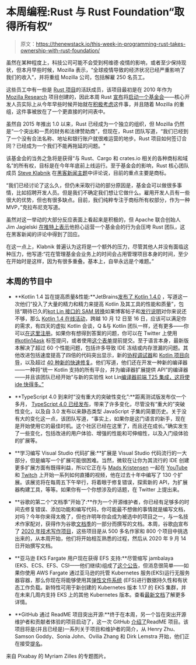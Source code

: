 # 本周编程:Rust 与 Rust Foundation“取得所有权”

> 原文：<https://thenewstack.io/this-week-in-programming-rust-takes-ownership-with-rust-foundation/>

虽然在某种程度上，科技公司可能不会受到柯维德·疫情的影响，或者至少保持现状，但本月早些时候，Mozilla 表示，“全球疫情导致的经济状况已经严重影响了我们的收入”，并将重组 Mozilla 公司，包括解雇 250 名员工。

这些员工中有一些是 [Rust 项目](https://www.rust-lang.org/)的活跃成员，该项目最初是在 2010 年作为 [Mozilla Research](https://research.mozilla.org/) 项目创建的，因此本周 Rust [宣布](https://blog.rust-lang.org/2020/08/18/laying-the-foundation-for-rusts-future.html)将[启动一个基金会](https://twitter.com/pbwinston/status/1295833299793911809)——核心开发人员实际上从今年早些时候开始就在[积极考虑](http://smallcultfollowing.com/babysteps/blog/2020/01/09/towards-a-rust-foundation/)这件事，并且随着 Mozilla 的重组，这件事被放在了一个更直接的时间表中。

虽然自 2015 年推出 1.0 以来，Rust 已经成为一个独立的组织，但 Mozilla 仍然是“一个突出和一贯的财务和法律赞助商”，但现在，Rust 团队写道，“我们已经到了一个没有合法名称、地址和银行账户就很难运营的地步。Rust 项目如何签订合同？已经成为一个我们不能再拖延的问题。"

该基金会的当务之急将是获得“与 Rust、Cargo 和 crates.io 相关的各种商标和域名”的所有权，目标是在今年年底前上线运行。至于基金会的影响，Rust 核心团队成员 [Steve Klabnik](https://steveklabnik.com/) 在[黑客新闻主题](https://news.ycombinator.com/item?id=24199424)中评论说，目前的重点主要是商标。

“我们已经讨论了这么久，但仍未采取行动的部分原因是，基金会可以做很多事情，比如招聘开发人员。但是我们不确定我们想让它做什么。雇用开发人员有一些很大的优势，但也有很多缺点。目前，我们纯粹专注于商标所有权部分，作为一种 MVP，”克拉布尼克写道。

虽然对这一举动的大部分反应表面上看起来是积极的，但 Apache 联合创始人 Jim Jagielski [在推特上表示](https://twitter.com/jimjag/status/1296046862613598208)他担心运营一个基金会的行为会压垮 Rust 团队，这在黑客新闻的评论中得到了回应。

在这一点上，Klabnik 普遍认为这将是一个额外的压力，尽管其他人并没有面临这种压力，他写道:“花在管理基金会业务上的时间会占用管理项目本身的时间，至少在开始时是这样，因为有很多重叠。基本上，自举永远是个难题。”

## 本周的节目中

*   **Kotlin 1.4 旨在提高质量&性能:**JetBrains[发布了 Kotlin 1.4.0](https://blog.jetbrains.com/kotlin/2020/08/kotlin-1-4-released-with-a-focus-on-quality-and-performance/) ，写道这一次他们“投入了大量的精力和精力来提高 Kotlin 及其工具的性能和质量”，包括“期待已久的[kot Lin 接口的 SAM 转换](https://kotlinlang.org/docs/reference/whatsnew14.html#sam-conversions-for-kotlin-interfaces)如果博客帖子和[发行说明](https://kotlinlang.org/docs/reference/whatsnew14.html?_ga=2.55671587.987037362.1597950776-1270391434.1591892810)对你来说还不够，那么 [Kotlin 1.4 在线活动](https://kotlinlang.org/lp/event-14)，跨越 10 月 12 日至 16 日，应该可以满足你的需求，有四天的虚拟 Kotlin 会谈，Q &与 Kotlin 团队一样，还有更多——你可以[在这里注册](https://kotlinlang.org/lp/event-14#registration)。如果你有想得到答案的问题，你可以在 Twitter 上使用 [#kotlin14ask](https://twitter.com/search?q=%23kotlin14ask&src=typed_query) 标签提问，或者使用[这个表单](https://surveys.jetbrains.com/s3/Q-A-Your-question-for-the-Kotlin-team)提前提交。至于语言本身，最新版本解决了超过 60 个性能问题，包括许多导致 IDE 冻结或内存泄漏的问题。其他改进包括速度提高了四倍的代码突出显示，新的[协程调试器](https://kotlinlang.org/docs/reference/whatsnew14.html#coroutine-debugger)和 [Kotlin 项目向导](https://kotlinlang.org/docs/reference/whatsnew14.html#new-flexible-project-wizard)，以及超过 [40 种新的快速修复](https://youtrack.jetbrains.com/issues?q=%23Feature%20Subsystems:%20%7BIDE.%20Inspections%20and%20Intentions%7D%20%23Fixed%20resolved%20date:%202019-10%20..%20Today%20and%20Target%20versions:%20-1.4.20)。他们写道，他们还在开发一种新的编译器——一种将“统一 Kotlin 支持的所有平台，并为编译器扩展提供 API”的编译器——并且该团队已经开始“与新的实验性 kot Lin[编译器前端 T25 集成，这将使 ide 快得多。”](https://blog.jetbrains.com/kotlin/2020/08/kotlin-1-4-released-with-a-focus-on-quality-and-performance/#new-compiler)
*   **TypeScript 4.0 到来时“没有重大的突破性变化”:**距离测试版发布仅一个多月， [TypeScript 4.0 已经发布](https://devblogs.microsoft.com/typescript/announcing-typescript-4-0/)，带来了许多变化，尽管没有“重大的”突破性变化，以及自 3.0 发布以来静态类型 JavaScript 子集的简要历史。关于没有大的变化这一点，该团队写道，“事实上，如果你是这门语言的新手，现在是开始使用它的最佳时机。这个社区已经在这里了，而且还在成长。”确实发生了一些变化，包括改进的用户体验、增强的性能和可伸缩性，以及入门级体验的扩展等。
*   **学习编写 Visual Studio 代码扩展:**扩展是 Visual Studio 代码流行的一大部分，但是编写一个扩展可能很困难。当然，微软在让你为其流行的 IDE 创建更多扩展方面有既得利益，所以它正在与 [Mads Kristensen](https://devblogs.microsoft.com/visualstudio/author/madsk/) 一起在 [YouTube](https://youtube.com/user/visualstudio) 和 [Twitch](https://www.twitch.tv/visualstudio) 上开始一系列如何直播的视频，他在过去十年中编写了 130 个扩展。该展览将在每周五下午举行，将着眼于修复错误，探索新的 API，为扩展器构建工具，等等。如果你有一个你想涉及的话题，在 Twitter 上提出来。
*   **谷歌的第二个“文档季”开始了:**作为一个开源维护者，你已经有足够多的时间去修复错误、添加功能和编写代码，你可能最不想做的事情就是编写文档，对吗？今年你来得太晚了，但也许明年你会成为被选中的项目之一，与一名技术作家配对，获得作为谷歌[文档季](https://developers.google.com/season-of-docs)的一部分而撰写的文档。本周，谷歌[向](https://opensource.googleblog.com/2020/08/season-of-docs-announces-2020-technical.html)宣布了 [2020 年技术写作项目](https://developers.google.com/season-of-docs/docs/participants/)，这些项目是从 500 多名作家和 800 个项目中挑选出来的，从本周开始，他们将开始相互熟悉的过程，然后从 2020 年 9 月 14 日开始撰写文档。

*   **亚马逊 EKS Fargate 用户现在获得 EFS 支持:**尽管缩写 jambalaya (EKS、ECS、EFS、CSI——他们继续)组成了[这个公告](https://aws.amazon.com/blogs/aws/new-aws-fargate-for-amazon-eks-now-supports-amazon-efs/)，但消息很简单——如果你使用 AWS Fargate 通过亚马逊的托管 Kubernetes 服务(EKS)运行无服务器容器，那么你现在将能够使用其[弹性文件系统](https://aws.amazon.com/efs/) (EFS)进行数据持久性和有状态工作负载。新特性可用于新创建的 Kubernetes 版本 1.17 的 EKS 集群，并在未来几周内支持 EKS 上的其他 Kubernetes 版本。查看[最新文档](https://docs.aws.amazon.com/eks/latest/userguide/fargate.html)了解更多详情。
*   **GitHub 通过 ReadME 项目突出开源:**终于在本周，另一个旨在突出开源维护者和贡献者体验的项目启动了，这一次 GitHub [介绍了](https://github.blog/2020-08-20-readme-project/)ReadME 项目。该项目将是(并且已经是)一系列关于项目和维护者的简介，从 Henry Zhu、Samson Goddy、Sonia John、Ovilia Zhang 和 Dirk Lemstra 开始，他们正在接受[提名](https://github.com/readme/nominate)。

来自 Pixabay 的 Myriam Zilles 的专题图片。

<svg xmlns:xlink="http://www.w3.org/1999/xlink" viewBox="0 0 68 31" version="1.1"><title>Group</title> <desc>Created with Sketch.</desc></svg>